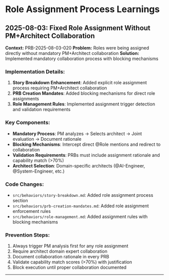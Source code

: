# Role Assignment Process Learnings

## 2025-08-03: Fixed Role Assignment Without PM+Architect Collaboration
**Context:** PRB-2025-08-03-020
**Problem:** Roles were being assigned directly without mandatory PM+Architect collaboration
**Solution:** Implemented mandatory collaboration process with blocking mechanisms

### Implementation Details:
1. **Story Breakdown Enhancement**: Added explicit role assignment process requiring PM+Architect collaboration
2. **PRB Creation Mandates**: Added blocking mechanisms for direct role assignments 
3. **Role Management Rules**: Implemented assignment trigger detection and validation requirements

### Key Components:
- **Mandatory Process**: PM analyzes → Selects architect → Joint evaluation → Document rationale
- **Blocking Mechanisms**: Intercept direct @Role mentions and redirect to collaboration
- **Validation Requirements**: PRBs must include assignment rationale and capability match (>70%)
- **Architect Selection**: Domain-specific architects (@AI-Engineer, @System-Engineer, etc.)

### Code Changes:
- `src/behaviors/story-breakdown.md`: Added role assignment process section
- `src/behaviors/prb-creation-mandates.md`: Added role assignment enforcement rules
- `src/behaviors/role-management.md`: Added assignment rules with blocking mechanisms

### Prevention Steps:
1. Always trigger PM analysis first for any role assignment
2. Require architect domain expert collaboration
3. Document collaboration rationale in every PRB
4. Validate capability match scores (>70%) with justification
5. Block execution until proper collaboration documented

---
